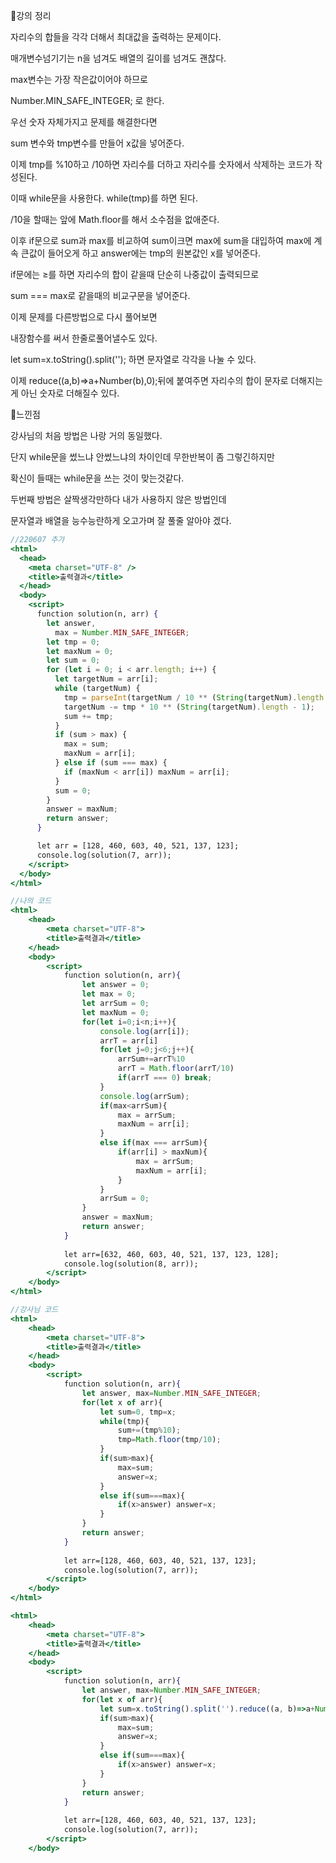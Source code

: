 📌강의 정리

자리수의 합들을 각각 더해서 최대값을 출력하는 문제이다.

매개변수넘기기는 n을 넘겨도 배열의 길이를 넘겨도 괜찮다.

max변수는 가장 작은값이어야 하므로

Number.MIN_SAFE_INTEGER; 로 한다.

우선 숫자 자체가지고 문제를 해결한다면

sum 변수와 tmp변수를 만들어 x값을 넣어준다.

이제 tmp를 %10하고 /10하면 자리수를 더하고 자리수를 숫자에서 삭제하는 코드가 작성된다.

이때 while문을 사용한다. while(tmp)를 하면 된다.

/10을 할때는 앞에 Math.floor를 해서 소수점을 없애준다.

이후 if문으로 sum과 max를 비교하여 sum이크면 max에 sum을 대입하여 max에 계속 큰값이 들어오게 하고 answer에는 tmp의 원본값인 x를 넣어준다.

if문에는 ≥를 하면 자리수의 합이 같을때 단순히 나중값이 출력되므로 

sum === max로 같을때의 비교구문을 넣어준다.

이제 문제를 다른방법으로 다시 풀어보면 

내장함수를 써서 한줄로풀어낼수도 있다.

let sum=x.toString().split(''); 하면 문자열로 각각을 나눌 수 있다.

이제 reduce((a,b)⇒a+Number(b),0);뒤에 붙여주면 자리수의 합이 문자로 더해지는게 아닌 숫자로 더해질수 있다.

📌느낀점

강사님의 처음 방법은 나랑 거의 동일했다. 

단지 while문을 썼느냐 안썼느냐의 차이인데 무한반복이 좀 그렇긴하지만

확신이 들때는 while문을 쓰는 것이 맞는것같다.

두번째 방법은 살짝생각만하다 내가 사용하지 않은 방법인데

문자열과 배열을 능수능란하게 오고가며 잘 풀줄 알아야 겠다.

```jsx
//220607 추가
<html>
  <head>
    <meta charset="UTF-8" />
    <title>출력결과</title>
  </head>
  <body>
    <script>
      function solution(n, arr) {
        let answer,
          max = Number.MIN_SAFE_INTEGER;
        let tmp = 0;
        let maxNum = 0;
        let sum = 0;
        for (let i = 0; i < arr.length; i++) {
          let targetNum = arr[i];
          while (targetNum) {
            tmp = parseInt(targetNum / 10 ** (String(targetNum).length - 1));
            targetNum -= tmp * 10 ** (String(targetNum).length - 1);
            sum += tmp;
          }
          if (sum > max) {
            max = sum;
            maxNum = arr[i];
          } else if (sum === max) {
            if (maxNum < arr[i]) maxNum = arr[i];
          }
          sum = 0;
        }
        answer = maxNum;
        return answer;
      }

      let arr = [128, 460, 603, 40, 521, 137, 123];
      console.log(solution(7, arr));
    </script>
  </body>
</html>
```

```jsx
//나의 코드
<html>
    <head>
        <meta charset="UTF-8">
        <title>출력결과</title>
    </head>
    <body>
        <script>
            function solution(n, arr){
                let answer = 0;
                let max = 0;
                let arrSum = 0;
                let maxNum = 0;
                for(let i=0;i<n;i++){
                    console.log(arr[i]);
                    arrT = arr[i]
                    for(let j=0;j<6;j++){
                        arrSum+=arrT%10
                        arrT = Math.floor(arrT/10)
                        if(arrT === 0) break;
                    }
                    console.log(arrSum);
                    if(max<arrSum){
                        max = arrSum;
                        maxNum = arr[i];
                    }
                    else if(max === arrSum){
                        if(arr[i] > maxNum){
                            max = arrSum;
                            maxNum = arr[i];
                        }
                    }
                    arrSum = 0;
                }
                answer = maxNum;
                return answer;
            }
            
            let arr=[632, 460, 603, 40, 521, 137, 123, 128];
            console.log(solution(8, arr));
        </script>
    </body>
</html>
```

```jsx
//강사님 코드
<html>
    <head>
        <meta charset="UTF-8">
        <title>출력결과</title>
    </head>
    <body>
        <script>
            function solution(n, arr){
                let answer, max=Number.MIN_SAFE_INTEGER;
                for(let x of arr){
                    let sum=0, tmp=x;
                    while(tmp){
                        sum+=(tmp%10);
                        tmp=Math.floor(tmp/10);
                    }
                    if(sum>max){
                        max=sum;
                        answer=x;
                    }
                    else if(sum===max){
                        if(x>answer) answer=x;
                    }
                }
                return answer;
            }
            
            let arr=[128, 460, 603, 40, 521, 137, 123];
            console.log(solution(7, arr));
        </script>
    </body>
</html>

<html>
    <head>
        <meta charset="UTF-8">
        <title>출력결과</title>
    </head>
    <body>
        <script>
            function solution(n, arr){
                let answer, max=Number.MIN_SAFE_INTEGER;
                for(let x of arr){
                    let sum=x.toString().split('').reduce((a, b)=>a+Number(b), 0);
                    if(sum>max){
                        max=sum;
                        answer=x;
                    }
                    else if(sum===max){
                        if(x>answer) answer=x;
                    }
                }
                return answer;
            }
            
            let arr=[128, 460, 603, 40, 521, 137, 123];
            console.log(solution(7, arr));
        </script>
    </body>
```
